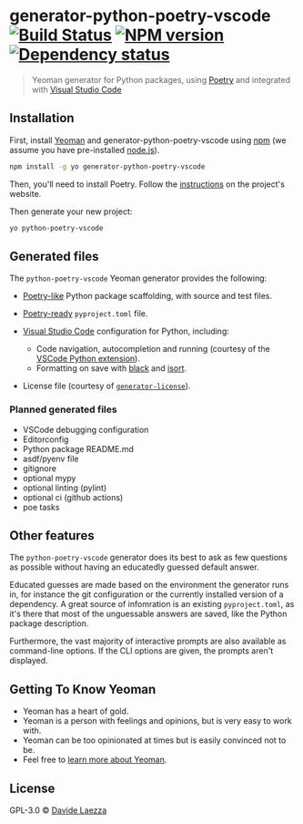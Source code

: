 # generator-python-poetry-vscode [![Build Status][actions-image]][actions-url] [![NPM version][npm-image]][npm-url] [![Dependency status][deps-image]][deps-url]
> Yeoman generator for Python packages, using [Poetry](https://python-poetry.org/) and integrated with [Visual Studio Code](https://code.visualstudio.com/)

## Installation

First, install [Yeoman](http://yeoman.io) and generator-python-poetry-vscode
using [npm](https://www.npmjs.com/) (we assume you have pre-installed
[node.js](https://nodejs.org/)).

```bash
npm install -g yo generator-python-poetry-vscode
```

Then, you'll need to install Poetry. Follow the
[instructions](https://python-poetry.org/docs/#installation) on the project's
website.

Then generate your new project:

```bash
yo python-poetry-vscode
```

## Generated files
The `python-poetry-vscode` Yeoman generator provides the following:

- [Poetry-like](https://python-poetry.org/docs/cli/#new) Python package
  scaffolding, with source and test files.

- [Poetry-ready](https://python-poetry.org/docs/pyproject/) `pyproject.toml`
  file.

- [Visual Studio Code](https://code.visualstudio.com/) configuration for
  Python, including:
  + Code navigation, autocompletion and running (courtesy of the
    [VSCode Python extension](https://marketplace.visualstudio.com/items?itemName=ms-python.python)).
  + Formatting on save with [black](https://black.readthedocs.io/en/stable/)
    and [isort](https://pycqa.github.io/isort/).

- License file (courtesy of
  [`generator-license`](https://github.com/jozefizso/generator-license)).

### Planned generated files

- VSCode debugging configuration
- Editorconfig
- Python package README.md
- asdf/pyenv file
- gitignore
- optional mypy
- optional linting (pylint)
- optional ci (github actions)
- poe tasks

## Other features

The `python-poetry-vscode` generator does its best to ask as few questions as
possible without having an educatedly guessed default answer.

Educated guesses are made based on the environment the generator runs in, for
instance the git configuration or the currently installed version of a
dependency. A great source of infomration is an existing `pyproject.toml`, as
it's there that most of the unguessable answers are saved, like the Python
package description.

Furthermore, the vast majority of interactive prompts are also available as
command-line options. If the CLI options are given, the prompts aren't
displayed.

## Getting To Know Yeoman

 * Yeoman has a heart of gold.
 * Yeoman is a person with feelings and opinions, but is very easy to work with.
 * Yeoman can be too opinionated at times but is easily convinced not to be.
 * Feel free to [learn more about Yeoman](http://yeoman.io/).

## License

GPL-3.0 © [Davide Laezza](https://github.com/davla)


[npm-image]: https://img.shields.io/npm/v/generator-python-poetry-vscode.svg?logo=npm
[npm-url]: https://npmjs.org/package/generator-python-poetry-vscode
[actions-image]: https://img.shields.io/github/actions/workflow/status/davla/yeoman-python-poetry-vscode/test-and-publish.yml?branch=main&logo=github
[actions-url]: https://github.com/davla/yeoman-python-poetry-vscode/actions/workflows/test-and-publish.yml
[deps-image]: https://img.shields.io/librariesio/github/davla/yeoman-python-poetry-vscode?logo=librariesdotio
[deps-url]: https://libraries.io/github/davla/yeoman-python-poetry-vscode
